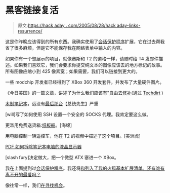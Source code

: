 # 黑客链接复活

> 原文:[https://hack aday . com/2005/08/28/hack aday-links-resurrence/](https://hackaday.com/2005/08/28/hackaday-links-resurrection/)

这是你昨晚应该得到的所有东西。我确实使用了[会话保护程序](http://www.pikey.me.uk/mozilla/#ss)扩展，它在过去帮我省了很多麻烦，但是它不能保存我在网络表单中输入的内容。

如果你有一个想展示的项目，就像赛斯和 T2 的道格一样，请随时给 T4 发邮件描述。如果我们喜欢它，我们会要求你提交纯文本的图像应该去的地方标记的故事。所有图像应缩小到 425 像素宽；如果需要，我们可以链接到更大的。

一些 modchip 开发者已经得到了 XBox 360 开发套件，并发布了大量硬件图片。

《今日美国》的一篇文章，讲述了为什么我们应该有"[自由去修补](http://www.usatoday.com/tech/columnist/andrewkantor/2005-08-25-technology-law_x.htm?csp=34)(通过 [Techdirt](http://techdirt.com/articles/20050826/0140210_F.shtml) )

[木制笔记本](http://www.theorderls.com/phpBB2/viewtopic.php?t=4045)，远没有[最后那台](http://www.hackaday.com/entry/1234000490035133/)【总统先生】严重

[will]写了如何使用 SSH 设置一个安全的 SOCKS 代理。我肯定要这么做。

更滥用免费送货箱:[纸板船](http://www.lakeviewford.com/boat/)。[海绵]

用电脑控制一辆遥控车，他在 T2 的视频中描述了这个项目。[美洲虎]

[PDF 如何拆除笔记本电脑的液晶显示器](http://www.lcds4less.com/PDF/Laptop-LCD-Removal-Instructions.pdf)

[slash fury]决定做大，把一个微型 ATX 塞进一个 XBox。

我在上面提到过[会话保护程序](http://www.pikey.me.uk/mozilla/#ss)。我还将[和](http://spellbound.sourceforge.net/)[列入了我的火狐基本扩展清单。还有谁有离不开的最爱吗？](http://greasemonkey.mozdev.org/)

像往常一样，我们[在寻找机会](http://www.hackaday.com/tips)。